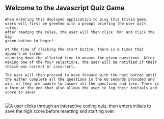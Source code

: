 ## Welcome to the Javascript Quiz Game

```
When entering this deployed application to play this trivia game, 
users will first be greeted with a prompt briefing the user with rules.
After reading the rules, the user will then click 'OK' and click the big 
green button to begin!

At the time of clicking the start button, there is a timer that appears on screen
counting down the allotted time to answer the given questions. After making one of the four selections, the user will be notified if their choice was correct or incorrect.

The user will then proceed to move forward with the next button until the either complete all the questions in the 60 seconds provided and win, or they are unable to answer all the questions and lose. There is a form at the end that also allows the user to log their initials and score to save!
```

## 

![A user clicks through an interactive coding quiz, then enters initials to save the high score before resetting and starting over.](./Assets/04-web-apis-homework-demo.gif)
